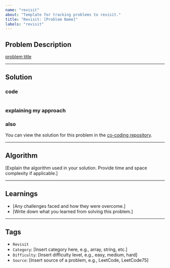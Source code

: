 ```yaml
---
name: "revisit"
about: "Template for tracking problems to revisit."
title: "Revisit: [Problem Name]"
labels: "revisit"
---
```


## Problem Description

[problem title](link)

---

## Solution

### code

```javascript

```

### explaining my approach

### also

You can view the solution for this problem in the
[co-coding repository](https://github.com/sgoldenbird/co-coding/blob/sienna/[path-to-solution-file].js).

---

## Algorithm

[Explain the algorithm used in your solution. Provide time and space complexity if applicable.]

---

## Learnings

- [Any challenges faced and how they were overcome.]
- [Write down what you learned from solving this problem.]

---

## Tags

- `Revisit`
- `Category`: [Insert category here, e.g., array, string, etc.]
- `Difficulty`: [Insert difficulty level, e.g., easy, medium, hard]
- `Source`: [Insert source of a problem, e.g., LeetCode, LeetCode75]
